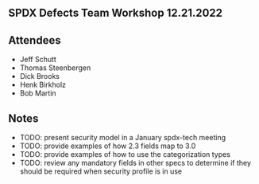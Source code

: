## SPDX Defects Team Workshop 12.21.2022

## Attendees
* Jeff Schutt
* Thomas Steenbergen
* Dick Brooks
* Henk Birkholz
* Bob Martin

## Notes
* TODO: present security model in a January spdx-tech meeting
* TODO: provide examples of how 2.3 fields map to 3.0
* TODO: provide examples of how to use the categorization types
* TODO: review any mandatory fields in other specs to determine if they should be required when security profile is in use
